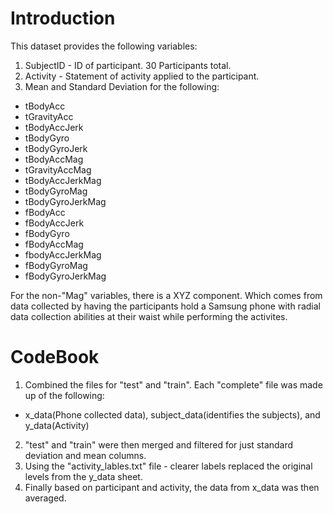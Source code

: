# Introduction

This dataset provides the following variables:

1. SubjectID - ID of participant. 30 Participants total.
2. Activity - Statement of activity applied to the participant. 
3. Mean and Standard Deviation for the following:
  * tBodyAcc
  * tGravityAcc
  * tBodyAccJerk
  * tBodyGyro
  * tBodyGyroJerk
  * tBodyAccMag
  * tGravityAccMag
  * tBodyAccJerkMag
  * tBodyGyroMag
  * tBodyGyroJerkMag
  * fBodyAcc
  * fBodyAccJerk
  * fBodyGyro
  * fBodyAccMag
  * fbodyAccJerkMag
  * fBodyGyroMag
  * fBodyGyroJerkMag
  
For the non-"Mag" variables, there is a XYZ component. Which comes from data collected by having the participants hold a Samsung phone with radial data collection abilities at their waist while performing the activites. 

# CodeBook

1. Combined the files for "test" and "train". Each "complete" file was made up of the following:
  * x_data(Phone collected data), subject_data(identifies the subjects), and y_data(Activity)
2. "test" and "train" were then merged and filtered for just standard deviation and mean columns.
3. Using the "activity_lables.txt" file - clearer labels replaced the original levels from the y_data sheet.
4. Finally based on participant and activity, the data from x_data was then averaged. 